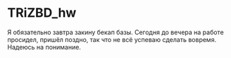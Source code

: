 # TRiZBD_hw
Я обязательно завтра закину бекап базы. Сегодня до вечера на работе просидел, пришёл поздно, так что не всё успеваю сделать вовремя. Надеюсь на понимание.
